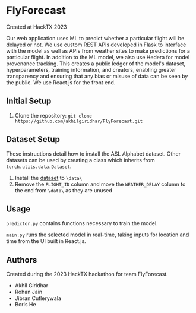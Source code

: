 # FlyForecast
Created at HackTX 2023


Our web application uses ML to predict whether a particular flight will be delayed or not. We use custom REST APIs developed in Flask to interface with the model as well as APIs from weather sites to make predictions for a particular flight. In addition to the ML model, we also use Hedera for model provenance tracking. This creates a public ledger of the model's dataset, hyperparameters, training information, and creators, enabling greater transparency and ensuring that any bias or misuse of data can be seen by the public. We use React.js for the front end.

## Initial Setup

1. Clone the repository: `git clone https://github.com/akhilgiridhar/FlyForecast.git`

## Dataset Setup

These instructions detail how to install the ASL Alphabet dataset. 
Other datasets can be used by creating a class which inherits from `torch.utils.data.Dataset`.

1. Install the [dataset](https://github.com/nitilaksha1/Analysis-of-Flight-Delay-and-Weather-Dataset/blob/master/machine-learning/Flight-weather-delay-correlation-data.csv) to `\data\`
2. Remove the `FLIGHT_ID` column and move the  `WEATHER_DELAY` column to the end from `\data\` as they are unused 

## Usage

`predictor.py` contains functions necessary to train the model.

`main.py` runs the selected model in real-time, taking inputs for location and time from the UI built in React.js.

## Authors
Created during the 2023 HackTX hackathon for team FlyForecast.
- Akhil Giridhar
- Rohan Jain
- Jibran Cutlerywala
- Boris He

